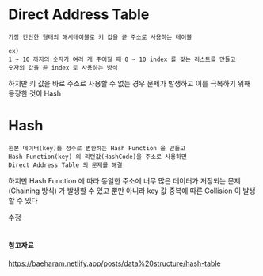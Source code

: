 # Direct Address Table
```
가장 간단한 형태의 해시테이블로 키 값을 곧 주소로 사용하는 테이블

ex)
1 ~ 10 까지의 숫자가 여러 개 주어질 때 0 ~ 10 index 를 갖는 리스트를 만들고 
숫자의 값을 곧 index 로 사용하는 방식
```
하지만 키 값을 바로 주소로 사용할 수 없는 경우 문제가 발생하고 이를 극복하기 위해 
등장한 것이 Hash


# Hash
```
원본 데이터(key)를 정수로 변환하는 Hash Function 을 만들고 
Hash Function(key) 의 리턴값(HashCode)을 주소로 사용하면 
Direct Address Table 의 문제를 해결
```

하지만 Hash Function 에 따라 동일한 주소에 너무 많은 데이터가 저장되는 문제(Chaining 방식)
가 발생할 수 있고 뿐만 아니라 key 값 중복에 따른 Collision 이 발생할 수 있다

수정
<br></br>
#### 참고자료
https://baeharam.netlify.app/posts/data%20structure/hash-table
